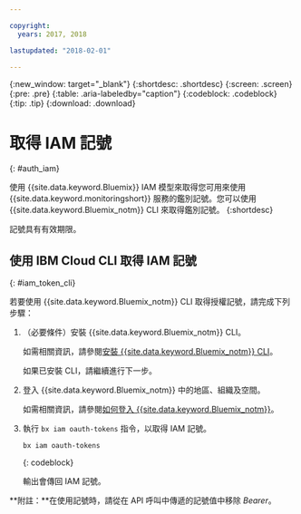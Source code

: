 ```yaml
---

copyright:
  years: 2017, 2018

lastupdated: "2018-02-01"

---
```


{:new_window: target="_blank"}
{:shortdesc: .shortdesc}
{:screen: .screen}
{:pre: .pre}
{:table: .aria-labeledby="caption"}
{:codeblock: .codeblock}
{:tip: .tip}
{:download: .download}


# 取得 IAM 記號
{: #auth_iam}

使用 {{site.data.keyword.Bluemix}} IAM 模型來取得您可用來使用 {{site.data.keyword.monitoringshort}} 服務的鑑別記號。您可以使用 {{site.data.keyword.Bluemix_notm}} CLI 來取得鑑別記號。
{:shortdesc}

記號具有有效期限。 

## 使用 IBM Cloud CLI 取得 IAM 記號 
{: #iam_token_cli}

若要使用 {{site.data.keyword.Bluemix_notm}} CLI 取得授權記號，請完成下列步驟：

1. （必要條件）安裝 {{site.data.keyword.Bluemix_notm}} CLI。

   如需相關資訊，請參閱[安裝 {{site.data.keyword.Bluemix_notm}} CLI](/docs/services/cloud-monitoring/qa/cli_qa.html#cli_qa)。
   
   如果已安裝 CLI，請繼續進行下一步。
    
2. 登入 {{site.data.keyword.Bluemix_notm}} 中的地區、組織及空間。 

    如需相關資訊，請參閱[如何登入 {{site.data.keyword.Bluemix_notm}}](/docs/services/cloud-monitoring/qa/cli_qa.html#login)。
	
3. 執行 `bx iam oauth-tokens` 指令，以取得 IAM 記號。

	```
	bx iam oauth-tokens
	```
	{: codeblock}
	
	輸出會傳回 IAM 記號。

**附註：**在使用記號時，請從在 API 呼叫中傳遞的記號值中移除 *Bearer*。
		



	

	
	
	
	
	
	
